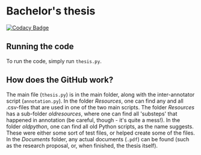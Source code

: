 # Bachelor's thesis
[![Codacy Badge](https://api.codacy.com/project/badge/Grade/20c17cfe929846dda39b1a3d63fc3fc9)](https://www.codacy.com/app/llangeveld/thesis?utm_source=github.com&amp;utm_medium=referral&amp;utm_content=llangeveld/thesis&amp;utm_campaign=Badge_Grade)

## Running the code
To run the code, simply run `thesis.py`.

## How does the GitHub work?
The main file (`thesis.py`) is in the main folder, along with the inter-annotator script (`annotation.py`). In the folder _Resources_, one can find any and all .csv-files that are used in one of the two main scripts. The folder _Resources_ has a sub-folder _oldresources_, where one can find all 'substeps' that happened in annotation (be careful, though - it's quite a mess!). 
In the folder _oldpython_, one can find all old Python scripts, as the name suggests. These were either some sort of test files, or helped create some of the files. In the _Documents_ folder, any actual documents (`.pdf`) can be found (such as the research proposal, or, when finished, the thesis itself).
